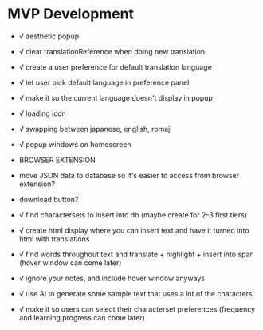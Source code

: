 # MVP Development
- √ aesthetic popup
- √ clear translationReference when doing new translation
- √ create a user preference for default translation language
- √ let user pick default language in preference panel
- √ make it so the current language doesn't display in popup
- √ loading icon
- √ swapping between japanese, english, romaji
- √ popup windows on homescreen
- BROWSER EXTENSION
- move JSON data to database so it's easier to access from browser extension?
- download button?

- √ find charactersets to insert into db (maybe create for 2-3 first tiers)
- √ create html display where you can insert text and have it turned into html with translations
- √ find words throughout text and translate + highlight + insert into span (hover window can come later)
- √ ignore your notes, and include hover window anyways
- √ use AI to generate some sample text that uses a lot of the characters
- √ make it so users can select their characterset preferences (frequency and learning progress can come later)